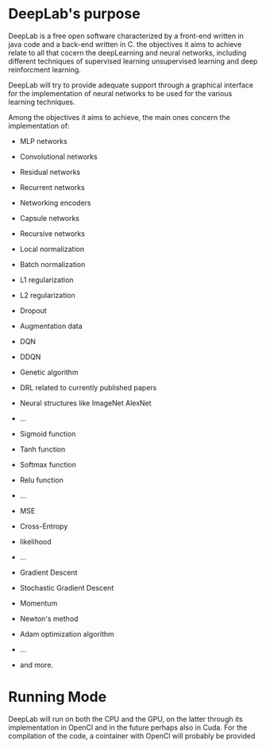 # DeepLab's purpose

DeepLab is a free open software characterized by a front-end written in java code and a back-end written in C. the objectives it aims to achieve relate to all that cocern the deepLearning and neural networks, including different techniques of supervised learning unsupervised learning and deep reinforcment learning.


DeepLab will try to provide adequate support through a graphical interface for the implementation of neural networks to be used for the various learning techniques.


Among the objectives it aims to achieve, the main ones concern the implementation of:


- MLP networks

- Convolutional networks

- Residual networks

- Recurrent networks

- Networking encoders

- Capsule networks

- Recursive networks

- Local normalization

- Batch normalization

- L1 regularization

- L2 regularization

- Dropout

- Augmentation data

- DQN

- DDQN

- Genetic algorithm

- DRL related to currently published papers

- Neural structures like ImageNet AlexNet

- ...

- Sigmoid function

- Tanh function

- Softmax function

- Relu function

- ...

- MSE

- Cross-Entropy

- likelihood

- ...

- Gradient Descent

- Stochastic Gradient Descent

- Momentum

- Newton's method

- Adam optimization algorithm

- ...



- and more.

# Running Mode

DeepLab will run on both the CPU and the GPU, on the latter through its implementation in OpenCl and in the future perhaps also in Cuda. For the compilation of the code, a cointainer with OpenCl will probably be provided
